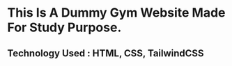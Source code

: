 <h1>This Is A Dummy Gym Website Made For Study Purpose.</h1>
<h2>Technology Used : HTML, CSS, TailwindCSS</h2>

